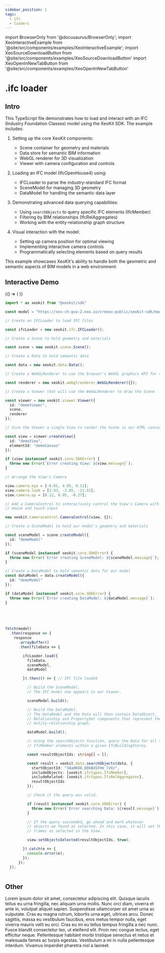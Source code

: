 ```yaml
---
sidebar_position: 1
tags:
  - ifc
  - loaders
---
```


import BrowserOnly from '@docusaurus/BrowserOnly';
import XeoInteractiveExample from '@site/src/components/examples/XeoInteractiveExample';
import XeoSourceDownloadButton from '@site/src/components/examples/XeoSourceDownloadButton'
import XeoOpenInNewTabButton from '@site/src/components/examples/XeoOpenInNewTabButton'

# .ifc loader

## Intro

This TypeScript file demonstrates how to load and interact with an IFC (Industry Foundation Classes) model using the XeoKit SDK. The example includes:

1. Setting up the core XeoKit components:
   - Scene container for geometry and materials
   - Data store for semantic BIM information
   - WebGL renderer for 3D visualization
   - Viewer with camera configuration and controls

2. Loading an IFC model (IfcOpenHouse4) using:
   - IFCLoader to parse the industry-standard IFC format
   - SceneModel for managing 3D geometry
   - DataModel for handling the semantic data layer

3. Demonstrating advanced data querying capabilities:
   - Using `searchObjects` to query specific IFC elements (IfcMember)
   - Filtering by BIM relationships (IfcRelAggregates)
   - Working with the entity-relationship graph structure

4. Visual interaction with the model:
   - Setting up camera position for optimal viewing
   - Implementing interactive camera controls
   - Programmatically selecting elements based on query results

This example showcases XeoKit's ability to handle both the geometric and semantic aspects of BIM models in a web environment.


## Interactive Demo

<XeoOpenInNewTabButton filePath="http://localhost:5173/src/IFCLoader_IfcOpenHouse4/index.html" />

<BrowserOnly>
{() => (
 <XeoInteractiveExample filePath="http://localhost:5173/src/IFCLoader_IfcOpenHouse4/index.html" />
)}
</BrowserOnly>

<!-- <XeoSourceDownloadButton filePath="/home/dabomian/Dev/creoox/xeokit-docs/content-generators/sdk/inputs/IFCLoader_IfcOpenHouse4/main.ts" /> -->

```ts
import * as xeokit from "@xeokit/sdk"

const model = "https://sos-ch-gva-2.exo.io/creoox-public/xeokit-sdk/models/IfcOpenHouse4/ifc/model.ifc"

// Create an IFCLoader to load IFC files

const ifcLoader = new xeokit.ifc.IFCLoader();

// Create a Scene to hold geometry and materials

const scene = new xeokit.scene.Scene();

// Create a Data to hold semantic data

const data = new xeokit.data.Data();

// Create a WebGLRenderer to use the browser's WebGL graphics API for rendering

const renderer = new xeokit.webglrenderer.WebGLRenderer({});

// Create a Viewer that will use the WebGLRenderer to draw the Scene

const viewer = new xeokit.viewer.Viewer({
  id: "demoViewer",
  scene,
  renderer
});

// Give the Viewer a single View to render the Scene in our HTML canvas element

const view = viewer.createView({
  id: "demoView",
  elementId: "demoCanvas"
});

if (view instanceof xeokit.core.SDKError) {
  throw new Error(`Error creating View: ${view.message}`);
}

// Arrange the View's Camera

view.camera.eye = [-6.01, 4.85, 9.11];
view.camera.look = [3.93, -2.65, -12.51];
view.camera.up = [0.12, 0.95, -0.27];

// Add a CameraControl to interactively control the View's Camera with keyboard,
// mouse and touch input

new xeokit.cameracontrol.CameraControl(view, {});

// Create a SceneModel to hold our model's geometry and materials

const sceneModel = scene.createModel({
  id: "demoModel"
});

if (sceneModel instanceof xeokit.core.SDKError) {
  throw new Error(`Error creating SceneModel: ${sceneModel.message}`);
}

// Create a DataModel to hold semantic data for our model
const dataModel = data.createModel({
  id: "demoModel"
});

if (dataModel instanceof xeokit.core.SDKError) {
  throw new Error(`Error creating DataModel: ${dataModel.message}`);
}





fetch(model)
  .then(response => {
    response
      .arrayBuffer()
      .then(fileData => {

        ifcLoader.load({
          fileData,
          sceneModel,
          dataModel

        }).then(() => { // IFC file loaded

          // Build the SceneModel.
          // The IFC model now appears in our Viewer.

          sceneModel.build();

          // Build the DataModel.
          // The DataModel and the Data will then contain DataObject,
          // Relationship and PropertySet components that represent the IFC data as an
          // entity-relationship graph.

          dataModel.build();

          // Using the searchObjects function, query the Data for all the
          // IfcMember elements within a given IfcBuildingStorey.

          const resultObjectIds: string[] = [];

          const result = xeokit.data.searchObjects(data, {
            startObjectId: "38aOKO8_DDkBd1FHm_lVXz",
            includeObjects: [xeokit.ifctypes.IfcMember],
            includeRelated: [xeokit.ifctypes.IfcRelAggregates],
            resultObjectIds
          });

          // Check if the query was valid.

          if (result instanceof xeokit.core.SDKError) {
            throw new Error(`Error searching Data: ${result.message}`);
          }

          // If the query succeeded, go ahead and mark whatever
          // objects we found as selected. In this case, it will set the window
          // frames as selected in the View.

          view.setObjectsSelected(resultObjectIds, true);

        }).catch(e => {
          console.error(e);
        });
      });
  });



```

## Other

Lorem ipsum dolor sit amet, consectetur adipiscing elit. Quisque iaculis tellus eu urna fringilla, nec aliquam urna mollis. Nunc orci diam, viverra et ante in, volutpat aliquet sapien. Suspendisse ullamcorper sit amet urna ac vulputate. Cras eu magna rutrum, lobortis urna eget, ultrices arcu. Donec sagittis, massa eu vestibulum faucibus, eros metus tempor nulla, eget viverra mauris velit eu orci. Cras eu mi eu tellus tempus fringilla a nec nunc. Fusce blandit consectetur leo, ut eleifend elit. Proin nec congue lectus, eget efficitur neque. Pellentesque habitant morbi tristique senectus et netus et malesuada fames ac turpis egestas. Vestibulum a mi in nulla pellentesque interdum. Vivamus imperdiet pharetra nisl a laoreet.
